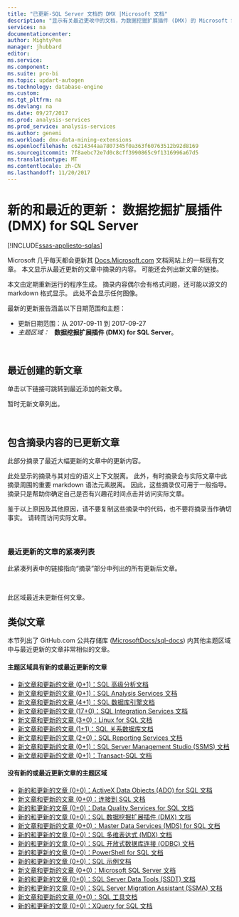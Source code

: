 ```yaml
---
title: "已更新-SQL Server 文档的 DMX |Microsoft 文档"
description: "显示有关最近更改中的文档，为数据挖掘扩展插件 (DMX) 的 Microsoft SQL Server 的更新内容的代码段。"
services: na
documentationcenter: 
author: MightyPen
manager: jhubbard
editor: 
ms.service: 
ms.component: 
ms.suite: pro-bi
ms.topic: updart-autogen
ms.technology: database-engine
ms.custom: 
ms.tgt_pltfrm: na
ms.devlang: na
ms.date: 09/27/2017
ms.prod: analysis-services
ms.prod_service: analysis-services
ms.author: genemi
ms.workload: dmx-data-mining-extensions
ms.openlocfilehash: c6214344aa7807345f0a363f60763512b92d8169
ms.sourcegitcommit: 7f8aebc72e7d0c8cff3990865c9f1316996a67d5
ms.translationtype: MT
ms.contentlocale: zh-CN
ms.lasthandoff: 11/20/2017
---
```

# <a name="new-and-recently-updated-data-mining-extensions-dmx-for-sql-server"></a>新的和最近的更新： 数据挖掘扩展插件 (DMX) for SQL Server
[!INCLUDE[ssas-appliesto-sqlas](../includes/ssas-appliesto-sqlas.md)]


Microsoft 几乎每天都会更新其 [Docs.Microsoft.com](http://docs.microsoft.com/) 文档网站上的一些现有文章。 本文显示从最近更新的文章中摘录的内容。 可能还会列出新文章的链接。

本文由定期重新运行的程序生成。 摘录内容偶尔会有格式问题，还可能以源文的 markdown 格式显示。 此处不会显示任何图像。

最新的更新报告涵盖以下日期范围和主题：



- 更新日期范围：从 2017-09-11 到 2017-09-27&nbsp;&nbsp;&nbsp;
- *主题区域：* &nbsp; **数据挖掘扩展插件 (DMX) for SQL Server**。




&nbsp;

## <a name="new-articles-created-recently"></a>最近创建的新文章

单击以下链接可跳转到最近添加的新文章。


暂时无新文章列出。



&nbsp;

## <a name="updated-articles-with-excerpts"></a>包含摘录内容的已更新文章

此部分摘录了最近大幅更新的文章中的更新内容。

此处显示的摘录与其对应的语义上下文脱离。 此外，有时摘录会与实际文章中此摘录周围的重要 markdown 语法元素脱离。 因此，这些摘录仅可用于一般指导。 摘录只是帮助你确定自己是否有兴趣花时间点击并访问实际文章。

鉴于以上原因及其他原因，请不要复制这些摘录中的代码，也不要将摘录当作确切事实。 请转而访问实际文章。





&nbsp;

<a name="compactupdatedlist"/>

### <a name="compact-list-of-articles-updated-recently"></a>最近更新的文章的紧凑列表

此紧凑列表中的链接指向“摘录”部分中列出的所有更新后文章。





&nbsp;

此区域最近未更新任何文章。






## <a name="similar-articles"></a>类似文章

<!--  HOW TO:
    Refresh this file's line items with the latest 'Count-in-Similars*' content.
    Then run Run-533-*.BAT
-->

本节列出了 GitHub.com 公共存储库 ([MicrosoftDocs/sql-docs](https://github.com/MicrosoftDocs/sql-docs/)) 内其他主题区域中与最近更新的文章非常相似的文章。

#### <a name="subject-areas-which-do-have-new-or-recently-updated-articles"></a>主题区域具有新的或最近更新的文章

- [新文章和更新的文章 (0+1)：SQL 高级分析文档](../advanced-analytics/new-updated-advanced-analytics.md)
- [新文章和更新的文章 (0+1)：SQL Analysis Services 文档](../analysis-services/new-updated-analysis-services.md)
- [新文章和更新的文章 (4+1)：SQL 数据库引擎文档](../database-engine/new-updated-database-engine.md)
- [新文章和更新的文章 (17+0)：SQL Integration Services 文档](../integration-services/new-updated-integration-services.md)
- [新文章和更新的文章 (3+0)：Linux for SQL 文档](../linux/new-updated-linux.md)
- [新文章和更新的文章 (1+1)：SQL 关系数据库文档](../relational-databases/new-updated-relational-databases.md)
- [新文章和更新的文章 (2+0)：SQL Reporting Services 文档](../reporting-services/new-updated-reporting-services.md)
- [新文章和更新的文章 (0+1)：SQL Server Management Studio (SSMS) 文档](../ssms/new-updated-ssms.md)
- [新文章和更新的文章 (0+1)：Transact-SQL 文档](../t-sql/new-updated-t-sql.md)

#### <a name="subject-areas-which-have-no-new-or-recently-updated-articles"></a>没有新的或最近更新文章的主题区域

- [新的和更新的文章 (0+0)：ActiveX Data Objects (ADO) for SQL 文档](../ado/new-updated-ado.md)
- [新文章和更新的文章 (0+0)：连接到 SQL 文档](../connect/new-updated-connect.md)
- [新的和更新的文章 (0+0)：Data Quality Services for SQL 文档](../data-quality-services/new-updated-data-quality-services.md)
- [新的和更新的文章 (0+0)：SQL 数据挖掘扩展插件 (DMX) 文档](../dmx/new-updated-dmx.md)
- [新文章和更新的文章 (0+0)：Master Data Services (MDS) for SQL 文档](../master-data-services/new-updated-master-data-services.md)
- [新的和更新的文章 (0+0)：SQL 多维表达式 (MDX) 文档](../mdx/new-updated-mdx.md)
- [新的和更新的文章 (0+0)：SQL 开放式数据库连接 (ODBC) 文档](../odbc/new-updated-odbc.md)
- [新的和更新的文章 (0+0)：PowerShell for SQL 文档](../powershell/new-updated-powershell.md)
- [新的和更新的文章 (0+0)：SQL 示例文档](../sample/new-updated-sample.md)
- [新文章和更新的文章 (0+0)：Microsoft SQL Server 文档](../sql-server/new-updated-sql-server.md)
- [新的和更新的文章 (0+0)：SQL Server Data Tools (SSDT) 文档](../ssdt/new-updated-ssdt.md)
- [新的和更新的文章 (0+0)：SQL Server Migration Assistant (SSMA) 文档](../ssma/new-updated-ssma.md)
- [新文章和更新的文章 (0+0)：SQL 工具文档](../tools/new-updated-tools.md)
- [新的和更新的文章 (0+0)：XQuery for SQL 文档](../xquery/new-updated-xquery.md)


